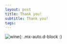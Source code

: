 ```yaml
---
layout: post
title: Thank you!  
subtitle: Thank you!  
tags: 
---
```

![wine](https://s3-media3.fl.yelpcdn.com/bphoto/cQ1Yoa75m2yUFFbY2xwuqw/348s.jpg){: .mx-auto.d-block :}

